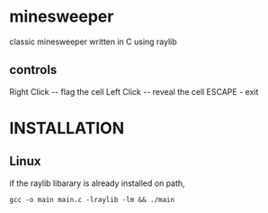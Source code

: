 # minesweeper
classic minesweeper written in C using raylib

## controls 
Right Click -- flag the cell
Left  Click -- reveal the cell 
ESCAPE - exit 

# INSTALLATION  
## Linux  
if the raylib libarary is already installed on path,
```
gcc -o main main.c -lraylib -lm && ./main
```
